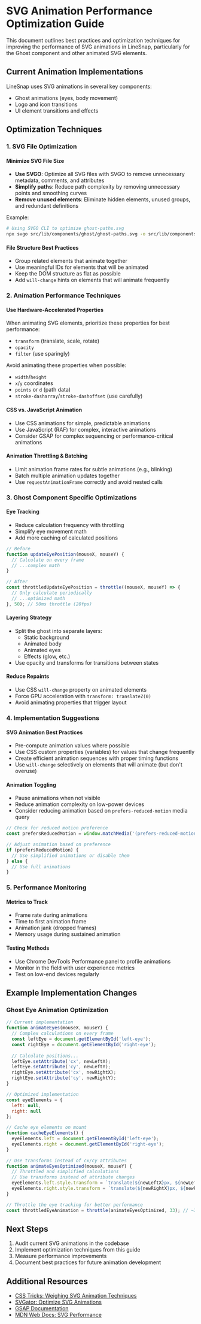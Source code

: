 # SVG Animation Performance Optimization Guide

This document outlines best practices and optimization techniques for improving the performance of SVG animations in LineSnap, particularly for the Ghost component and other animated SVG elements.

## Current Animation Implementations

LineSnap uses SVG animations in several key components:
- Ghost animations (eyes, body movement)
- Logo and icon transitions
- UI element transitions and effects

## Optimization Techniques

### 1. SVG File Optimization

#### Minimize SVG File Size
- **Use SVGO**: Optimize all SVG files with SVGO to remove unnecessary metadata, comments, and attributes
- **Simplify paths**: Reduce path complexity by removing unnecessary points and smoothing curves
- **Remove unused elements**: Eliminate hidden elements, unused groups, and redundant definitions

Example:
```bash
# Using SVGO CLI to optimize ghost-paths.svg
npx svgo src/lib/components/ghost/ghost-paths.svg -o src/lib/components/ghost/ghost-paths.optimized.svg
```

#### File Structure Best Practices
- Group related elements that animate together
- Use meaningful IDs for elements that will be animated
- Keep the DOM structure as flat as possible
- Add `will-change` hints on elements that will animate frequently

### 2. Animation Performance Techniques

#### Use Hardware-Accelerated Properties
When animating SVG elements, prioritize these properties for best performance:
- `transform` (translate, scale, rotate)
- `opacity`
- `filter` (use sparingly)

Avoid animating these properties when possible:
- `width`/`height`
- `x`/`y` coordinates
- `points` or `d` (path data)
- `stroke-dasharray`/`stroke-dashoffset` (use carefully)

#### CSS vs. JavaScript Animation
- Use CSS animations for simple, predictable animations
- Use JavaScript (RAF) for complex, interactive animations
- Consider GSAP for complex sequencing or performance-critical animations

#### Animation Throttling & Batching
- Limit animation frame rates for subtle animations (e.g., blinking)
- Batch multiple animation updates together
- Use `requestAnimationFrame` correctly and avoid nested calls

### 3. Ghost Component Specific Optimizations

#### Eye Tracking
- Reduce calculation frequency with throttling
- Simplify eye movement math
- Add more caching of calculated positions

```javascript
// Before
function updateEyePosition(mouseX, mouseY) {
  // Calculate on every frame
  // ...complex math
}

// After
const throttledUpdateEyePosition = throttle((mouseX, mouseY) => {
  // Only calculate periodically
  // ...optimized math
}, 50); // 50ms throttle (20fps)
```

#### Layering Strategy
- Split the ghost into separate layers:
  - Static background
  - Animated body
  - Animated eyes
  - Effects (glow, etc.)
- Use opacity and transforms for transitions between states

#### Reduce Repaints
- Use CSS `will-change` property on animated elements
- Force GPU acceleration with `transform: translateZ(0)`
- Avoid animating properties that trigger layout

### 4. Implementation Suggestions

#### SVG Animation Best Practices
- Pre-compute animation values where possible
- Use CSS custom properties (variables) for values that change frequently
- Create efficient animation sequences with proper timing functions
- Use `will-change` selectively on elements that will animate (but don't overuse)

#### Animation Toggling
- Pause animations when not visible
- Reduce animation complexity on low-power devices
- Consider reducing animation based on `prefers-reduced-motion` media query

```javascript
// Check for reduced motion preference
const prefersReducedMotion = window.matchMedia('(prefers-reduced-motion: reduce)').matches;

// Adjust animation based on preference
if (prefersReducedMotion) {
  // Use simplified animations or disable them
} else {
  // Use full animations
}
```

### 5. Performance Monitoring

#### Metrics to Track
- Frame rate during animations
- Time to first animation frame
- Animation jank (dropped frames)
- Memory usage during sustained animation

#### Testing Methods
- Use Chrome DevTools Performance panel to profile animations
- Monitor in the field with user experience metrics
- Test on low-end devices regularly

## Example Implementation Changes

### Ghost Eye Animation Optimization

```javascript
// Current implementation
function animateEyes(mouseX, mouseY) {
  // Complex calculations on every frame
  const leftEye = document.getElementById('left-eye');
  const rightEye = document.getElementById('right-eye');
  
  // Calculate positions...
  leftEye.setAttribute('cx', newLeftX);
  leftEye.setAttribute('cy', newLeftY);
  rightEye.setAttribute('cx', newRightX);
  rightEye.setAttribute('cy', newRightY);
}

// Optimized implementation
const eyeElements = {
  left: null,
  right: null
};

// Cache eye elements on mount
function cacheEyeElements() {
  eyeElements.left = document.getElementById('left-eye');
  eyeElements.right = document.getElementById('right-eye');
}

// Use transforms instead of cx/cy attributes
function animateEyesOptimized(mouseX, mouseY) {
  // Throttled and simplified calculations
  // Use transforms instead of attribute changes
  eyeElements.left.style.transform = `translate(${newLeftX}px, ${newLeftY}px)`;
  eyeElements.right.style.transform = `translate(${newRightX}px, ${newRightY}px)`;
}

// Throttle the eye tracking for better performance
const throttledEyeAnimation = throttle(animateEyesOptimized, 33); // ~30fps
```

## Next Steps

1. Audit current SVG animations in the codebase
2. Implement optimization techniques from this guide
3. Measure performance improvements
4. Document best practices for future animation development

## Additional Resources

- [CSS Tricks: Weighing SVG Animation Techniques](https://css-tricks.com/weighing-svg-animation-techniques-benchmarks/)
- [SVGator: Optimize SVG Animations](https://www.svgator.com/blog/svg-optimizations-improve-page-speed/)
- [GSAP Documentation](https://greensock.com/docs/)
- [MDN Web Docs: SVG Performance](https://developer.mozilla.org/en-US/docs/Web/SVG/SVG_animation_with_SMIL)